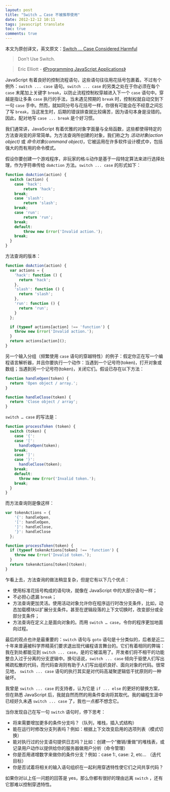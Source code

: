 ```yaml
---
layout: post
title: "Switch … Case 不被推荐使用"
date: 2012-12-12 10:11
tags: javascript translate
toc: true
comments: true
---
```


本文为原创译文，英文原文：[Switch … Case Considered Harmful](http://ericleads.com/2012/12/switch-case-considered-harmful/)

> Don’t Use Switch.

> Eric Elliott - [《Programming JavaScript Applications》](http://shop.oreilly.com/product/0636920024231.do)

JavaScript 有着良好的控制流程语句，这些语句往往用花括号包裹着。不过有个例外：`switch ... case` 语句。`switch ... case` 的另类之处在于你必须在每个 `case` 末尾加上关键字 `break`，以防止流程控制权穿越进入下一个 `case` 语句中。穿越是指让多条 `case` 执行的手法，当未遇见预期的 `break` 时，控制权就自动交到下一句 `case` 手中。然而，就如同分号与花括号一样，你很有可能会在不经意之间忘了写 `break`，当这发生时，后期的错误排查就比较痛苦，因为语句本身是没错的。因此，配对地写 `case ... break` 是个好习惯。

我们通常讲，JavaScript 有着优雅的对象字面量与全局函数，这些都使得特定的方法查询变的非常简单。为方法查询所创建的对象，我们称之为 *活动对象(action object)* 或 *命令对象(command object)*，它被运用在许多软件设计模式中，包括强大的而有用的命令模式。

假设你要创建一个游戏程序，非玩家的格斗动作是基于一段特定算法来进行选择处理，作为字符串传给 `doAction` 方法。`switch ... case` 的形式如下：

``` js
function doAction(action) {
  switch (action) {
    case 'hack':
        return 'hack';
    break;
    case 'slash':
        return 'slash';
    break;
    case 'run':
        return 'run';
    break;
    default:
        throw new Error('Invalid action.');
    break;
  }
}
```

方法查询的版本：

``` js
function doAction(action) {
  var actions = {
    'hack': function () {
      return 'hack';
    },
    'slash': function () {
      return 'slash';
    },
    'run': function () {
      return 'run';
    }
  };

  if (typeof actions[action] !== 'function') {
    throw new Error('Invalid action.');
  }
  return actions[action]();
}
```

另一个输入分组（频繁使用 `case` 语句的穿越特性）的例子：假定你正在写一个编程语言解析器，并且你要执行一个动作：当遇到一个记号符(token)，打开对象或数组；当遇到另一个记号符(token)，关闭它们。假设已存在以下方法：

``` js
function handleOpen(token) {
  return 'Open object / array.';
}

function handleClose(token) {
  return 'Close object / array';
}
```

`switch … case` 的写法是：

``` js
function processToken (token) {
  switch (token) {
    case '{':
    case '[':
      handleOpen(token);
    break;
    case ']':
    case '}':
      handleClose(token);
    break;
    default:
      throw new Error('Invalid token.');
    break;
  }
}
```

而方法查询则是像这样：

``` js
var tokenActions = {
    '{': handleOpen,
    '[': handleOpen,
    ']': handleClose,
    '}': handleClose
  };

function processToken(token) {
  if (typeof tokenActions[token] !== 'function') {
    throw new Error('Invalid token.');
  }
  return tokenActions[token](token);
}
```

乍看上去，方法查询的做法稍显复杂，但是它有以下几个优点：

- 使用标准花括号构成的语句块，就像在 JavaScript 中的大部分语句一样；
- 不必担心遗漏 `break`；
- 方法查询更加灵活。使用活动对象允许你在程序运行时改分支条件，比如，动态加载模块以扩展分支条件。甚至在逻辑段落的上下文切换时，改变部分或全部分支条件；
- 方法查询在定义上是面向对象的。而用 `switch … case`，令你的程序更加地面向过程。

最后的观点也许是最重要的：`switch` 语句与 `goto` 语句是十分类似的，后者是近二十年来普遍被科学界精英们要求退出现代编程语言舞台的。它们有着相同的弊端：我在到处都能见到 `switch ... case`，是的它被滥用了。开发者们将不相干的功能整合入过于分离的分支逻辑中。换句话说，`switch ... case` 倾向于驱使人们写出稀疏松散的代码，而代码查询则有助于人们写出组织良好、面向对象的代码。很常见地， `switch ... case` 语句的执行其实是对代码高凝聚逻辑低干扰原则的一种破坏。

我曾是 `switch ... case` 的支持者，认为它是 `if ... else` 的更好的替换方案，但在熟悉 JavaScript 后，我就自然而然的用条件查询将其取代。我的编程生涯中已经好久未遇 `switch ... case` 了，我也一点都不想念它。

当你发现自己在写一句 `switch` 语句时，停下思考：

- 将来需要增加更多的条件分支吗？（队列，堆栈，插入式结构）
- 能在运行时修改分支列表吗？例如：根据上下文改变启用的选项列表（模式切换）
- 能对执行过的分支语句提供日志吗？比如：创建一个“撤销/重做”的堆栈表，或记录用户动作以提供给你的服务器做用户分析（命令管理）
- 你是否用递增数字来做你的条件分支？例如：case 1:, case: 2, etc… （迭代目标）
- 你是否试着将相关的输入语句组织在一起利用穿透特性使它们之间共享代码？

如果你对以上任一问题的回答是 yes，那么你都有很好的理由远离 `switch` ，还有它那难以控制穿透特性。
